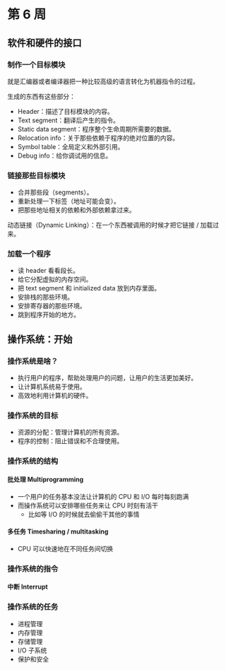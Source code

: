 # 第 6 周

## 软件和硬件的接口

### 制作一个目标模块

就是汇编器或者编译器把一种比较高级的语言转化为机器指令的过程。

生成的东西有这些部分：

- Header：描述了目标模块的内容。
- Text segment：翻译后产生的指令。
- Static data segment：程序整个生命周期所需要的数据。
- Relocation info：关于那些依赖于程序的绝对位置的内容。
- Symbol table：全局定义和外部引用。
- Debug info：给你调试用的信息。

### 链接那些目标模块

- 合并那些段（segments）。
- 重新处理一下标签（地址可能会变）。
- 把那些地址相关的依赖和外部依赖拿过来。

动态链接（Dynamic Linking）：在一个东西被调用的时候才把它链接 / 加载过来。

### 加载一个程序

- 读 header 看看段长。
- 给它分配虚拟的内存空间。
- 把 text segment 和 initialized data 放到内存里面。
- 安排栈的那些环境。
- 安排寄存器的那些环境。
- 跳到程序开始的地方。

## 操作系统：开始

### 操作系统是啥？

- 执行用户的程序，帮助处理用户的问题，让用户的生活更加美好。
- 让计算机系统易于使用。
- 高效地利用计算机的硬件。

### 操作系统的目标

- 资源的分配：管理计算机的所有资源。
- 程序的控制：阻止错误和不合理使用。

### 操作系统的结构

#### 批处理 Multiprogramming

- 一个用户的任务基本没法让计算机的 CPU 和 I/O 每时每刻跑满
- 而操作系统可以安排哪些任务来让 CPU 时刻有活干
	- 比如等 I/O 的时候就去偷偷干其他的事情

#### 多任务 Timesharing / multitasking

- CPU 可以快速地在不同任务间切换

### 操作系统的指令

#### 中断 Interrupt

### 操作系统的任务

- 进程管理
- 内存管理
- 存储管理
- I/O 子系统
- 保护和安全
